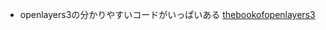 - openlayers3の分かりやすいコードがいっぱいある
[thebookofopenlayers3](http://acanimal.github.io/thebookofopenlayers3/index.html)

